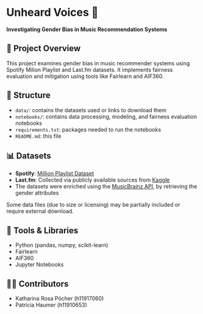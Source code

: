 # Unheard Voices 🎵
**Investigating Gender Bias in Music Recommendation Systems**

## 📌 Project Overview
This project examines gender bias in music recommender systems using Spotify Milion Playlist and Last.fm datasets. It implements fairness evaluation and mitigation using tools like Fairlearn and AIF360.

## 📁 Structure
- `data/`: contains the datasets used or links to download them
- `notebooks/`: contains data processing, modeling, and fairness evaluation notebooks
- `requirements.txt`: packages needed to run the notebooks
- `README.md`: this file

## 📊 Datasets
- **Spotify**: [Million Playlist Dataset](https://doi.org/10.1145/3269206.3269288)
- **Last.fm**: Collected via publicly available sources from [Kaggle](https://www.kaggle.com/datasets/harshal19t/lastfm-dataset)
- The datasets were enriched using the [MusicBrainz API](https://musicbrainz.org/), by retrieving the gender attributes

Some data files (due to size or licensing) may be partially included or require external download.

## 🧠 Tools & Libraries
- Python (pandas, numpy, scikit-learn)
- Fairlearn
- AIF360
- Jupyter Notebooks

## 👩‍💻 Contributors
- Katharina Rosa Pöcher (h11917060)
- Patricia Haumer (h11910653)
